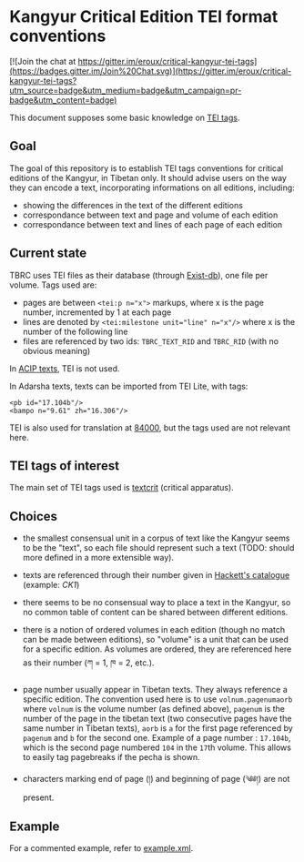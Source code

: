 # Kangyur Critical Edition TEI format conventions

[![Join the chat at https://gitter.im/eroux/critical-kangyur-tei-tags](https://badges.gitter.im/Join%20Chat.svg)](https://gitter.im/eroux/critical-kangyur-tei-tags?utm_source=badge&utm_medium=badge&utm_campaign=pr-badge&utm_content=badge)

This document supposes some basic knowledge on [TEI tags](http://www.tei-c.org/index.xml).

## Goal

The goal of this repository is to establish TEI tags conventions for critical editions of the Kangyur, in Tibetan only. It should advise users on the way they can encode a text, incorporating informations on all editions, including:

- showing the differences in the text of the different editions
- correspondance between text and page and volume of each edition
- correspondance between text and lines of each page of each edition

## Current state

TBRC uses TEI files as their database (through [Exist-db](http://exist-db.org)), one file per volume. Tags used are:

- pages are between `<tei:p n="x">` markups, where x is the page number, incremented by 1 at each page
- lines are denoted by `<tei:milestone unit="line" n="x"/>` where x is the number of the following line
- files are referenced by two ids: `TBRC_TEXT_RID` and `TBRC_RID` (with no obvious meaning)

In [ACIP texts](https://raw.githubusercontent.com/karmapa17/Lhasa-kangyur-acip-xml), TEI is not used.

In Adarsha texts, texts can be imported from TEI Lite, with tags:

    <pb id="17.104b"/>
    <bampo n="9.61" zh="16.306"/>

TEI is also used for translation at [84000](http://84000.co), but the tags used are not relevant here.

## TEI tags of interest

The main set of TEI tags used is [textcrit](http://www.tei-c.org/release/doc/tei-p5-doc/en/html/TC.html) (critical apparatus).

## Choices

- the smallest consensual unit in a corpus of text like the Kangyur seems to be the "text", so each file should represent such a text (TODO: should more defined in a more extensible way). 

- texts are referenced through their number given in [Hackett's catalogue](http://cup.columbia.edu/book/a-catalogue-of-the-comparative-kangyur-bka-gyur-dpe-bsdur-ma/9781935011149) (example: *CK1*)

- there seems to be no consensual way to place a text in the Kangyur, so no common table of content can be shared between different editions.

- there is a notion of ordered volumes in each edition (though no match can be made between editions), so "volume" is a unit that can be used for a specific edition. As volumes are ordered, they are referenced here as their number (ཀ = 1, ཁ = 2, etc.).

- page number usually appear in Tibetan texts. They always reference a specific edition. The convention used here is to use `volnum.pagenumaorb` where `volnum` is the volume number (as defined above), `pagenum` is the number of the page in the tibetan text (two consecutive pages have the same number in Tibetan texts), `aorb` is `a` for the first page referenced by `pagenum` and `b` for the second one. Example of a page number : `17.104b`, which is the second page numbered `104` in the `17`th volume. This allows to easily tag pagebreaks if the pecha is shown.

- characters marking end of page (།) and beginning of page (༄༅།) are not present.

## Example

For a commented example, refer to [example.xml](example.xml).
